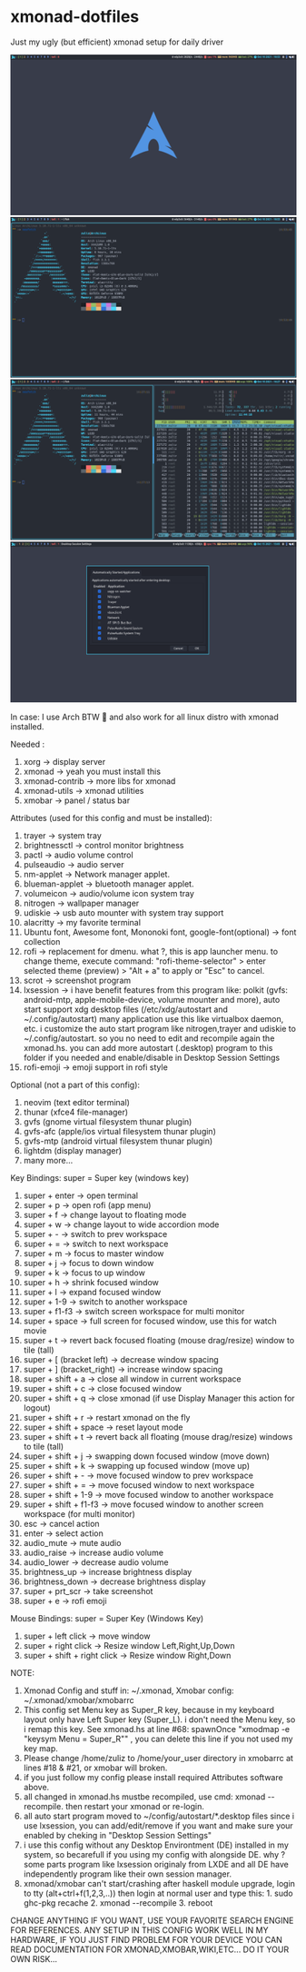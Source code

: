 # xmonad-dotfiles
Just my ugly (but efficient) xmonad setup for daily driver

![Screenshot 1](screenshots/2021-10-10-10:53:39-screenshot.png)
![Screenshot 2](screenshots/2021-10-10-10:53:51-screenshot.png)
![Screenshot 3](screenshots/2021-10-10-16:27:16-screenshot.png)
![Screenshot 4](screenshots/2021-10-15-15:05:47-screenshot.png)

In case: I use Arch BTW 🤭
and also work for all linux distro with xmonad installed.

Needed :
1.  xorg -> display server
2.  xmonad -> yeah you must install this
3.  xmonad-contrib -> more libs for xmonad
4.  xmonad-utils -> xmonad utilities
5.  xmobar -> panel / status bar

Attributes (used for this config and must be installed):
1.  trayer -> system tray
2.  brightnessctl -> control monitor brightness
3.  pactl -> audio volume control
4.  pulseaudio -> audio server
5.  nm-applet -> Network manager applet.
6.  blueman-applet -> bluetooth manager applet.
7.  volumeicon -> audio/volume icon system tray
8.  nitrogen -> wallpaper manager
9.  udiskie -> usb auto mounter with system tray support
10. alacritty -> my favorite terminal
11. Ubuntu font, Awesome font, Mononoki font, google-font(optional) -> font collection
12. rofi -> replacement for dmenu. what ?, this is app launcher menu. to change theme, execute command: "rofi-theme-selector" > enter selected theme (preview) > "Alt + a" to apply or "Esc" to cancel.
13. scrot -> screenshot program
14. lxsession -> i have benefit features from this program like: polkit (gvfs: android-mtp, apple-mobile-device, volume mounter and more), auto start support xdg desktop files (/etc/xdg/autostart and ~/.config/autostart) many application use this like virtualbox daemon, etc. i customize the auto start program like nitrogen,trayer and udiskie to ~/.config/autostart. so you no need to edit and recompile again the xmonad.hs. you can add more autostart (.desktop) program to this folder if you needed and enable/disable in Desktop Session Settings
15. rofi-emoji -> emoji support in rofi style

Optional (not a part of this config):
1. neovim (text editor terminal)
2. thunar (xfce4 file-manager)
3. gvfs (gnome virtual filesystem thunar plugin)
4. gvfs-afc (apple/ios virtual filesystem thunar plugin)
5. gvfs-mtp (android virtual filesystem thunar plugin)
6. lightdm (display manager)
7. many more...

Key Bindings:
super = Super key (windows key)
1.  super + enter               -> open terminal
2.  super + p                   -> open rofi (app menu)
3.  super + f                   -> change layout to floating mode
4.  super + w                   -> change layout to wide accordion mode
5.  super + -                   -> switch to prev workspace
6.  super + =                   -> switch to next workspace
7.  super + m                   -> focus to master window
8.  super + j                   -> focus to down window
9.  super + k                   -> focus to up window
10. super + h                   -> shrink focused window
11. super + l                   -> expand focused window
12. super + 1-9                 -> switch to another workspace
13. super + f1-f3               -> switch screen workspace for multi monitor
14. super + space               -> full screen for focused window, use this for watch movie
15. super + t                   -> revert back focused floating (mouse drag/resize) window to tile (tall)
16. super + \[ (bracket left)   -> decrease window spacing
17. super + \] (bracket_right)  -> increase window spacing
18. super + shift + a           -> close all window in current workspace
19. super + shift + c           -> close focused window
20. super + shift + q           -> close xmonad (if use Display Manager this action for logout)
21. super + shift + r           -> restart xmonad on the fly
22. super + shift + space       -> reset layout mode
23. super + shift + t           -> revert back all floating (mouse drag/resize) windows to tile (tall)
24. super + shift + j           -> swapping down focused window (move down)
25. super + shift + k           -> swapping up focused window (move up)
26. super + shift + -           -> move focused window to prev workspace
27. super + shift + =           -> move focused window to next workspace
28. super + shift + 1-9         -> move focused window to another workspace
29. super + shift + f1-f3       -> move focused window to another screen workspace (for multi monitor)
30. esc                         -> cancel action
31. enter                       -> select action
32. audio_mute                  -> mute audio
33. audio_raise                 -> increase audio volume
34. audio_lower                 -> decrease audio volume
35. brightness_up               -> increase brightness display
36. brightness_down             -> decrease brightness display
37. super + prt_scr             -> take screenshot
38. super + e                   -> rofi emoji

Mouse Bindings:
super = Super Key (Windows Key)
1. super + left click               -> move window
2. super + right click              -> Resize window Left,Right,Up,Down
3. super + shift + right click      -> Resize window Right,Down

NOTE:
1. Xmonad Config and stuff in: ~/.xmonad, Xmobar config: ~/.xmonad/xmobar/xmobarrc
2. This config set Menu key as Super_R key, because in my keyboard layout only have Left Super key (Super_L). i don't need the Menu key, so i remap this key. See xmonad.hs at line #68: spawnOnce "xmodmap -e \"keysym Menu = Super_R\"" , you can delete this line if you not used my key map.
3. Please change /home/zuliz to /home/your_user directory in xmobarrc at lines #18 & #21, or xmobar will broken.
4. if you just follow my config please install required Attributes software above.
5. all changed in xmonad.hs mustbe recompiled, use cmd: xmonad --recompile. then restart your xmonad or re-login.
6. all auto start program moved to ~/config/autostart/*.desktop files since i use lxsession, you can add/edit/remove if you want and make sure your enabled by cheking in "Desktop Session Settings"
7. i use this config without any Desktop Environtment (DE) installed in my system, so becarefull if you using my config with alongside DE. why ? some parts program like lxsession originaly from LXDE and all DE have independently program like their own session manager.
8. xmonad/xmobar can't start/crashing after haskell module upgrade, login to tty (alt+ctrl+f(1,2,3,..)) then login at normal user and type this: 1. sudo ghc-pkg recache<enter> 2. xmonad --recompile<enter> 3. reboot

CHANGE ANYTHING IF YOU WANT, USE YOUR FAVORITE SEARCH ENGINE FOR REFERENCES. ANY SETUP IN THIS CONFIG WORK WELL IN MY HARDWARE, IF YOU JUST FIND PROBLEM FOR YOUR DEVICE YOU CAN READ DOCUMENTATION FOR XMONAD,XMOBAR,WIKI,ETC... DO IT YOUR OWN RISK...

